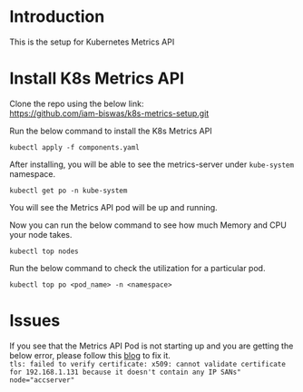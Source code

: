 # Introduction
This is the setup for Kubernetes Metrics API

# Install K8s Metrics API
Clone the repo using the below link:  
https://github.com/iam-biswas/k8s-metrics-setup.git  

Run the below command to install the K8s Metrics API  
```shell
kubectl apply -f components.yaml
```
After installing, you will be able to see the metrics-server under `kube-system` namespace.
```shell
kubectl get po -n kube-system
```
You will see the Metrics API pod will be up and running.  

Now you can run the below command to see how much Memory and CPU your node takes.
```shell
kubectl top nodes
```
Run the below command to check the utilization for a particular pod.
```shell
kubectl top po <pod_name> -n <namespace>
```

# Issues
If you see that the Metrics API Pod is not starting up and you are getting the below error, please follow this [blog] to fix it.  
`tls: failed to verify certificate: x509: cannot validate certificate for 192.168.1.131 because it doesn't contain any IP SANs" node="accserver"`  

[blog]: https://anurag.acceleratron.in/blogs/kubernetes-metrics-troubleshoot.html
